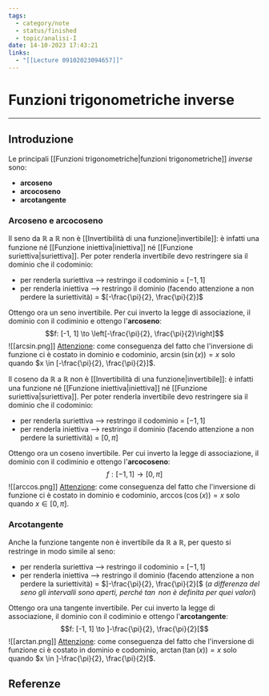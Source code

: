 ```yaml
---
tags:
  - category/note
  - status/finished
  - topic/analisi-I
date: 14-10-2023 17:43:21
links:
  - "[[Lecture 09102023094657]]"
---
```

# Funzioni trigonometriche inverse
---
## Introduzione
Le principali [[Funzioni trigonometriche|funzioni trigonometriche]] _inverse_ sono:
- **arcoseno**
- **arcocoseno**
- **arcotangente**

### Arcoseno e arcocoseno
Il seno da $\mathbb{R}$ a $\mathbb{R}$ non è [[Invertibilità di una funzione|invertibile]]: è infatti una funzione né [[Funzione iniettiva|iniettiva]] né [[Funzione suriettiva|suriettiva]]. Per poter renderla invertibile devo restringere sia il dominio che il codominio:
- per renderla suriettiva --> restringo il codominio = $[-1, 1]$
- per renderla iniettiva --> restringo il dominio (facendo attenzione a non perdere la suriettività) = $[-\frac{\pi}{2}, \frac{\pi}{2}]$

Ottengo ora un seno invertibile. Per cui inverto la legge di associazione, il dominio con il codiminio e ottengo l'**arcoseno**:
$$f: [-1, 1] \to \left[-\frac{\pi}{2}, \frac{\pi}{2}\right]$$
![[arcsin.png]]
<u>Attenzione</u>: come conseguenza del fatto che l'inversione di funzione ci è costato in dominio e codominio, $\arcsin(\sin(x)) = x$ solo quando $x \in [-\frac{\pi}{2}, \frac{\pi}{2}]$.

Il coseno da $\mathbb{R}$ a $\mathbb{R}$ non è [[Invertibilità di una funzione|invertibile]]: è infatti una funzione né [[Funzione iniettiva|iniettiva]] né [[Funzione suriettiva|suriettiva]]. Per poter renderla invertibile devo restringere sia il dominio che il codominio:
- per renderla suriettiva --> restringo il codominio = $[-1, 1]$
- per renderla iniettiva --> restringo il dominio (facendo attenzione a non perdere la suriettività) = $[0, \pi]$

Ottengo ora un coseno invertibile. Per cui inverto la legge di associazione, il dominio con il codiminio e ottengo l'**arcocoseno**:
$$f: [-1, 1] \to [0, \pi]$$
![[arccos.png]]
<u>Attenzione</u>: come conseguenza del fatto che l'inversione di funzione ci è costato in dominio e codominio, $\arccos(\cos(x)) = x$ solo quando $x \in [0, \pi]$.

### Arcotangente
Anche la funzione tangente non è invertibile da $\mathbb{R}$ a $\mathbb{R}$, per questo si restringe in modo simile al seno:
- per renderla suriettiva --> restringo il codominio = $[-1, 1]$
- per renderla iniettiva --> restringo il dominio (facendo attenzione a non perdere la suriettività) = $]-\frac{\pi}{2}, \frac{\pi}{2}[$ (_a differenza del seno gli intervalli sono aperti, perché $\tan$ non è definita per quei valori_)

Ottengo ora una tangente invertibile. Per cui inverto la legge di associazione, il dominio con il codiminio e ottengo l'**arcotangente**:
$$f: [-1, 1] \to ]-\frac{\pi}{2}, \frac{\pi}{2}[$$
![[arctan.png]]
<u>Attenzione</u>: come conseguenza del fatto che l'inversione di funzione ci è costato in dominio e codominio, $\arctan(\tan(x)) = x$ solo quando $x \in ]-\frac{\pi}{2}, \frac{\pi}{2}[$.

## Referenze